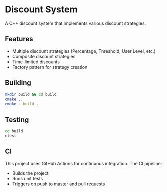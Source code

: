 # Discount System

A C++ discount system that implements various discount strategies.

## Features

- Multiple discount strategies (Percentage, Threshold, User Level, etc.)
- Composite discount strategies
- Time-limited discounts
- Factory pattern for strategy creation

## Building

```bash
mkdir build && cd build
cmake ..
cmake --build .
```

## Testing

```bash
cd build
ctest
```

## CI

This project uses GitHub Actions for continuous integration. The CI pipeline:
- Builds the project
- Runs unit tests
- Triggers on push to master and pull requests 
